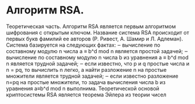 # Алгоритм RSA.
Теоретическая часть.
Алгоритм RSA является первым алгоритмом шифрования с открытым ключом. Название система RSA происходит от первых букв фамилий ее авторов (Р. Ривест, А. Шамир и Л. Адлеман).
Система базируется на следующих фактах:
‒ вычисление по составному модулю n числа a ≡ b^d mod n является простой задачей;
‒ вычисление по составному модулю n числа b из уравнения a ≡ b^d mod n является трудной задачей;
‒ если известно, что p и q простые числа и n = pq, то вычислить n легко, а найти разложение n на простые множители является трудной задачей;
‒ если известно разложение n=pq на простые множители, то задача вычисления числа b из уравнения a≡b^d mod n выполнима.
Теоретической основой криптосистемы RSA является теорема Эйлера из теории чисел
